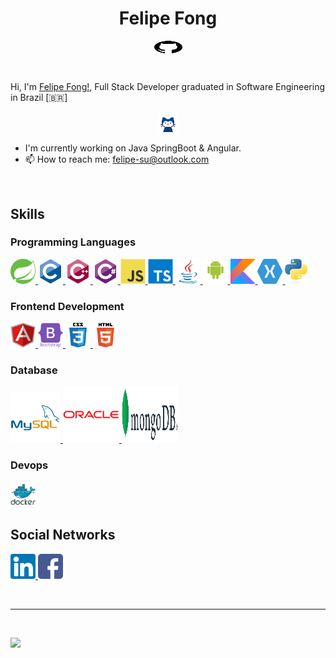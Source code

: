 <p align="center"> <h1 align="center"> Felipe Fong </h1> </p>
<p align="center">
<a href="https://github.com/fefong" target="_blank"><img align="center" src="./icons/github.svg" alt="Felipe Fong" height="20" width="45" height="45" /></a>
</p>

<br />

Hi, I'm [Felipe Fong!](https://www.linkedin.com/in/felipesu/), Full Stack Developer graduated in Software Engineering in Brazil [🇧🇷]

<p align="center">
<img src="icons/mona-whisper.gif" alt="c" width="32" height="32"/>
</p>

- I'm currently working on Java SpringBoot & Angular.
- 📫 How to reach me: felipe-su@outlook.com

<br />

## Skills

### Programming Languages
<p align="left">
<a href="https://github.com/fefong?tab=repositories&q=springboot&type=&language=&sort=" target="_blank"> <img src="icons/springio-icon.svg" alt="spring" width="40" height="40"/> </a> <a href="#" target="_blank"> <img src="icons/c-original.svg" alt="c" width="40" height="40"/> </a> <a href="#" target="_blank"> <img src="icons/cplusplus-original.svg" alt="cplusplus" width="40" height="40"/> </a> <a href="#" target="_blank"> <img src="icons/csharp-original.svg" alt="csharp" width="40" height="40"/> </a> <a href="#" target="_blank"> <img src="icons/javascript-original.svg" alt="javascript" width="40" height="40"/> </a> <a href="#" target="_blank"> <img src="icons/typescript-original.svg" alt="typescript" width="40" height="40"/> </a> <a href="https://github.com/fefong?tab=repositories&q=java&type=&language=&sort=" target="_blank"> <img src="icons/java-original.svg" alt="java" width="40" height="40"/> </a> <a href="https://github.com/fefong?tab=repositories&q=android&type=&language=&sort=" target="_blank"> <img src="icons/android-original-wordmark.svg" alt="android" width="40" height="40"/> </a> <a href="#" target="_blank"> <img src="icons/kotlinlang-icon.svg" alt="kotlin" width="40" height="40"/> </a> <a href="#" target="_blank"> <img src="icons/xamarin.svg" alt="xamarin" width="40" height="40"/> </a>  <a href="https://github.com/fefong?tab=repositories&q=python&type=&language=&sort=" target="_blank"> <img src="icons/python.svg" alt="python" width="40" height="40"/> </a> 
</p>

### Frontend Development
<p align="left">
<a href="#" target="_blank"> <img src="./icons/angular.svg" alt="angularjs" width="40" height="40"/> </a> <a href="#" target="_blank"> <img src="https://raw.githubusercontent.com/devicons/devicon/master/icons/bootstrap/bootstrap-plain-wordmark.svg" alt="bootstrap" width="40" height="40"/> </a> <a href="#" target="_blank"> <img src="https://raw.githubusercontent.com/devicons/devicon/master/icons/css3/css3-original-wordmark.svg" alt="css3" width="40" height="40"/> </a> <a href="#" target="_blank"> <img src="https://raw.githubusercontent.com/devicons/devicon/master/icons/html5/html5-original-wordmark.svg" alt="html5" width="40" height="40"/> </a> 
</p>

### Database
<p align="left">
<a href="#" target="_blank"> <img src="https://raw.githubusercontent.com/devicons/devicon/master/icons/mysql/mysql-original-wordmark.svg" alt="mysql"  width="80" height="80"/> </a> 
<a href="#" target="_blank"> <img src="https://raw.githubusercontent.com/devicons/devicon/master/icons/oracle/oracle-original.svg" alt="oracle"  width="90" height="90"/> </a>
<a href="#" target="_blank"><img src="icons/mongodb-icon.svg" alt="MongoDB" width="90" height="90"/> </a>
</p>

### Devops
<p align="left">
<a href="#" target="_blank"> <img src="https://raw.githubusercontent.com/devicons/devicon/master/icons/docker/docker-original-wordmark.svg" alt="docker" width="40" height="40"/> </a> 
</p>

</p>

## Social Networks

<p align="left">
<a href="https://www.linkedin.com/in/felipesu/">
  <img alt="Felipe - Linkedin" width="40" height="40" src="./icons/linkedin.svg" />
</a> <a href="https://www.facebook.com/feeh.fat">
  <img alt="Felipe - Facebook" width="40" height="40" src="./icons/facebook.svg" />
</a>
</p>

<br />
<hr />

<br />

![](https://visitor-badge.glitch.me/badge?page_id=felipe.fong)
